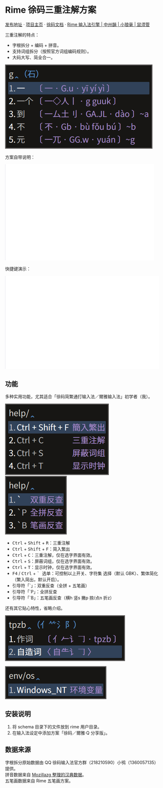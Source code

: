 # Rime 徐码三重注解方案

[发布地址](https://github.com/Ace-Who/rime-xuma-spelling) ·
[项目主页](https://ace-who.github.io/rime-xuma-spelling/) ·
[徐码文档](https://www.xumax.top) ·
[Rime 输入法引擎 | 中州韻 | 小狼毫 | 鼠须管](https://rime.im/)

三重注解的特点：

- 字根拆分 + 编码 + 拼音。
- 支持词组拆分（按照官方词组编码规则）。
- 大码大写、简全合一。

![三重注解](demo/tripple_comment.png)

方案自带说明：

![自带说明](demo/help.gif)

快捷键演示：

![快捷键效果](demo/shortcut_keys.gif)

## 功能

多种实用功能，尤其适合「徐码简繁通打输入法／爾雅输入法」初学者（我）。

![自带说明](demo/help.shortcut_keys.png)
![自带说明](demo/help.reverse_lookup.png)

- <kbd>Ctrl</kbd> + <kbd>Shift</kbd> + <kbd>R</kbd>：三重注解
- <kbd>Ctrl</kbd> + <kbd>Shift</kbd> + <kbd>F</kbd>：简入繁出
- <kbd>Ctrl</kbd> + <kbd>C</kbd>：三重注解，仅在选字界面有效。
- <kbd>Ctrl</kbd> + <kbd>S</kbd>：屏蔽词组，仅在选字界面有效。
- <kbd>Ctrl</kbd> + <kbd>T</kbd>：显示时钟，仅在选字界面有效。
- <kbd>F4</kbd> / <kbd>Ctrl</kbd> + <kbd>\` </kbd> 选单：可控制以上开关、字符集
选择（默认 GBK）、繁体简化（繁入简出，默认开启）。
- 引导符「\`」：双重反查（全拼 + 五笔画）
- 引导符「\`P」：全拼反查
- 引导符「\`B」：五笔画反查（横h 竖s 撇p 捺/点n 折z）

还有其它贴心特性，省略介绍。

![自造词注解](demo/user_dict_comment.png)

![环境变量支持](demo/environment_variable.png)

## 安装说明

1. 将 schema 目录下的文件放到 rime 用户目录。
2. 在输入法设定中添加方案「徐码／爾雅·Q 分享版」。

## 数据来源

字根拆分原始数据由 QQ 徐码输入法官方群（218210590）小鸮（1360057135）提供。  
拼音数据来自 [Mozillazg 整理的汉典数据](https://github.com/mozillazg/pinyin-data)。  
五笔画数据来自 Rime 五笔画方案。
